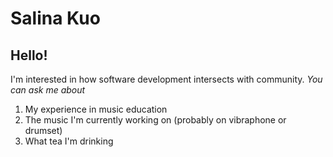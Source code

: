 # Salina Kuo

## Hello!
I'm interested in how software development intersects with community.
*You can ask me about*
1. My experience in music education
2. The music I'm currently working on (probably on vibraphone or drumset)
3. What tea I'm drinking
